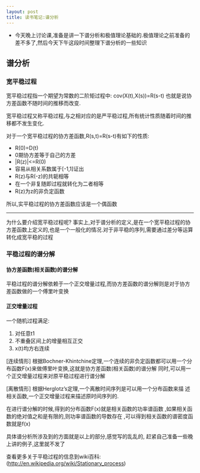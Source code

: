 ```yaml
---
layout: post
title: 读书笔记:谱分析
---
```



- 今天晚上讨论课,准备是讲一下谱分析和极值理论基础的.极值理论之前准备的差不多了,然后今天下午这段时间整理下谱分析的一些知识

## 谱分析

### 宽平稳过程

宽平稳过程指一个期望为常数的二阶矩过程中:
cov(X(t),X(s))=R(s-t) 也就是说协方差函数不随时间的推移而改变.

宽平稳过程又称平稳过程,与之相对应的是严平稳过程,所有统计性质随着时间的推移都不发生变化.

对于一个宽平稳过程的协方差函数,R(s,t)=R(s-t)有如下的性质:

-  R(0)=D(t)
-  0期协方差等于自己的方差
-  |R(z)|<=R(0)
-  容易从相关系数属于[-1,1]证出
-  R(z)与R(-z)的共轭相等
-  在一个非复随即过程就转化为二者相等
-   R(z)为z的非负定函数

所以,实平稳过程的协方差函数应该是一个偶函数

--------


为什么要介绍宽平稳过程呢?
事实上,对于谱分析的定义,是在一个宽平稳过程的协方差函数上定义的,也是一个一般化的情况.对于非平稳的序列,需要通过差分等运算转化成宽平稳的过程

### 平稳过程的谱分解

#### 协方差函数(相关函数)的谱分解

平稳过程的谱分解依赖于一个正交增量过程,而协方差函数的谱分解则是对于协方差函数做的一个傅里叶变换

#### 正交增量过程

一个随机过程满足:

1. 对任意t1
2. 不重叠区间上的增量相互正交
3. x(t)均方右连续

[连续情形] 根据Bochner-Khintchine定理,一个连续的非负定函数都可以用一个分布函数F(x)来做傅里叶变换,这就是协方差函数(相关函数)的谱分解 同时,可以用一个正交增量过程来对原平稳过程进行谱分解

[离散情形] 根据Herglotz’s定理,一个离散时间序列是可以用一个分布函数来描 述相关函数,一个正交增量过程来描述原时间序列的.

在进行谱分解的时候,得到的分布函数F(x)就是相关函数的功率谱函数 ,如果相关函数的绝对值之和是有限的,则功率谱函数的导数存在 ,可以得到相关函数的谱密度函数就是f(x)

具体谱分析所涉及到的方面就是以上的部分,感觉写的乱乱的, 赶紧自己准备一些晚上讲的例子,这里就不发了

查看更多关于平稳过程的信息到wiki百科: (http://en.wikipedia.org/wiki/Stationary_process)

